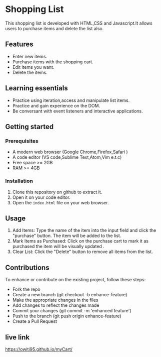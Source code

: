 # Shopping List
This shopping list is developed with HTML,CSS and Javascript.It allows users to purchase items and delete the list also.
  

## Features
- Enter new items.
- Purchase items with the shopping cart.
- Edit items you want.
- Delete the items.


## Learning essentials

- Practice using iteration,access and manipulate list items.
- Practice and gain experience on the DOM.
- Be conversant with event listeners and interactive applications.

## Getting started

### Prerequisites

- A modern web browser (Google Chrome,Firefox,Safari )
- A code editor (VS code,Sublime Text,Atom,Vim e.t.c)
- Free space >= 2GB
- RAM >= 4GB

### Installation

1. Clone this repository on github to extract it.
2. Open it on your code editor.
3. Open the `index.html` file on your web browser.

## Usage
1. Add Items: Type the name of the item into the input field and click the "purchase" button. The item will be added to the list.
2. Mark Items as Purchased: Click on the purchase cart to mark it as purchased the item will be visually updated .
3. Clear List: Click the "Delete" button to remove all items from the list.


## Contributions
To enhance or contribute on the existing project, follow these steps:

- Fork the repo
- Create a new branch (git checkout -b enhance-feature)
- Make the appropriate changes in the files
- Add changes to reflect the changes made
- Commit your changes (git commit -m 'enhanced feature')
- Push to the branch (git push origin enhance-feature)
- Create a Pull Request
  
## live link
https://owiti95.github.io/myCart/